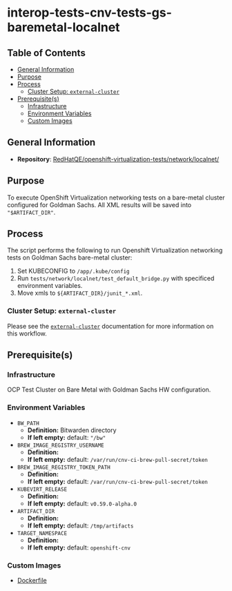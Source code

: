# interop-tests-cnv-tests-gs-baremetal-localnet<!-- omit from toc -->

## Table of Contents<!-- omit from toc -->
- [General Information](#general-information)
- [Purpose](#purpose)
- [Process](#process)
  - [Cluster Setup: `external-cluster`](#cluster-setup-external-cluster)
- [Prerequisite(s)](#prerequisites)
  - [Infrastructure](#infrastructure)
  - [Environment Variables](#environment-variables)
  - [Custom Images](#custom-images)

## General Information

- **Repository**: [RedHatQE/openshift-virtualization-tests/network/localnet/](https://github.com/RedHatQE/openshift-virtualization-tests/tree/main/tests/network/localnet)

## Purpose

To execute OpenShift Virtualization networking tests on a bare-metal cluster configured for Goldman Sachs. All XML results will be saved into `"$ARTIFACT_DIR"`.

## Process

The script performs the following to run Openshift Virtualization networking tests on Goldman Sachs bare-metal cluster:


1. Set KUBECONFIG to `/app/.kube/config`
2. Run `tests/network/localnet/test_default_bridge.py` with specificed environment variables.
3. Move xmls to `${ARTIFACT_DIR}/junit_*.xml`.


### Cluster Setup: `external-cluster`

Please see the [`external-cluster`](https://steps.ci.openshift.org/workflow/external-cluster) documentation for more information on this workflow.

## Prerequisite(s)

### Infrastructure

OCP Test Cluster on Bare Metal with Goldman Sachs HW configuration.

### Environment Variables

  - `BW_PATH`
    - **Definition:** Bitwarden directory
    - **If left empty:** default: `"/bw"`
  - `BREW_IMAGE_REGISTRY_USERNAME`
      - **Definition:**
      - **If left empty:** default: `/var/run/cnv-ci-brew-pull-secret/token`
  -  `BREW_IMAGE_REGISTRY_TOKEN_PATH`
      - **Definition:**
      - **If left empty:** default: `/var/run/cnv-ci-brew-pull-secret/token`
  - `KUBEVIRT_RELEASE`
      - **Definition:**
      - **If left empty:** default: `v0.59.0-alpha.0`
  - `ARTIFACT_DIR`
    - **Definition:**
    - **If left empty:** default: `/tmp/artifacts`
  - `TARGET_NAMESPACE`
      - **Definition:**
      - **If left empty:** default: `openshift-cnv`

### Custom Images
 - [Dockerfile](https://github.com/RedHatQE/openshift-virtualization-tests/blob/main/Dockerfile)